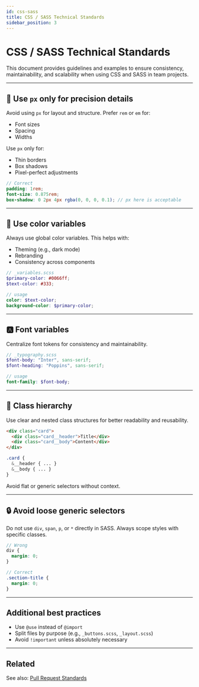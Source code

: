 ```yaml
---
id: css-sass
title: CSS / SASS Technical Standards
sidebar_position: 3
---
```


# CSS / SASS Technical Standards

This document provides guidelines and examples to ensure consistency, maintainability, and scalability when using CSS and SASS in team projects.

---

## 🎯 Use `px` only for precision details

Avoid using `px` for layout and structure. Prefer `rem` or `em` for:

- Font sizes
- Spacing
- Widths

Use `px` only for:

- Thin borders
- Box shadows
- Pixel-perfect adjustments

```scss
// Correct
padding: 1rem;
font-size: 0.875rem;
box-shadow: 0 2px 4px rgba(0, 0, 0, 0.1); // px here is acceptable
```

---

## 🎨 Use color variables

Always use global color variables. This helps with:

- Theming (e.g., dark mode)
- Rebranding
- Consistency across components

```scss
// _variables.scss
$primary-color: #0066ff;
$text-color: #333;

// usage
color: $text-color;
background-color: $primary-color;
```

---

## 🅰 Font variables

Centralize font tokens for consistency and maintainability.

```scss
// _typography.scss
$font-body: "Inter", sans-serif;
$font-heading: "Poppins", sans-serif;

// usage
font-family: $font-body;
```

---

## 🧱 Class hierarchy

Use clear and nested class structures for better readability and reusability.

```html
<div class="card">
  <div class="card__header">Title</div>
  <div class="card__body">Content</div>
</div>
```

```scss
.card {
  &__header { ... }
  &__body { ... }
}
```

Avoid flat or generic selectors without context.

---

## 🔒 Avoid loose generic selectors

Do not use `div`, `span`, `p`, or `*` directly in SASS. Always scope styles with specific classes.

```scss
// Wrong
div {
  margin: 0;
}

// Correct
.section-title {
  margin: 0;
}
```

---

## Additional best practices

- Use `@use` instead of `@import`
- Split files by purpose (e.g., `_buttons.scss`, `_layout.scss`)
- Avoid `!important` unless absolutely necessary

---

## Related

See also: [Pull Request Standards](./pr.md)